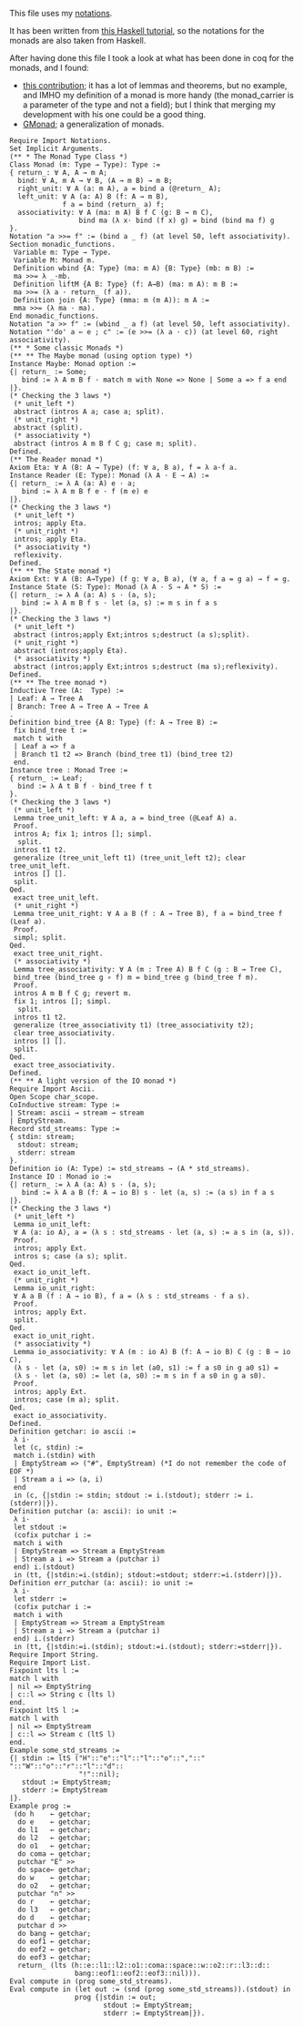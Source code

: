 This file uses my [notations](../AUGER_Notations).

It has been written from [this Haskell tutorial](http://www.haskell.org/haskellwiki/Monads_as_Containers), so the notations for the monads are also taken from Haskell.

After having done this file I took a look at what has been done in coq for the monads, and I found:

-   [this contribution](http://coq.inria.fr/V8.2pl1/contribs/lc.Monad.html); it has a lot of lemmas and theorems, but no example, and IMHO my definition of a monad is more handy (the monad\_carrier is a parameter of the type and not a field); but I think that merging my development with his one could be a good thing.
-   [GMonad](http://mattam.org/repos/coq/misc/shiftreset/GenuineShiftReset.html); a generalization of monads.

<!-- -->

    Require Import Notations.
    Set Implicit Arguments.
    (** * The Monad Type Class *)
    Class Monad (m: Type → Type): Type :=
    { return_: ∀ A, A → m A;
      bind: ∀ A, m A → ∀ B, (A → m B) → m B;
      right_unit: ∀ A (a: m A), a = bind a (@return_ A);
      left_unit: ∀ A (a: A) B (f: A → m B),
                 f a = bind (return_ a) f;
      associativity: ∀ A (ma: m A) B f C (g: B → m C),
                     bind ma (λ x· bind (f x) g) = bind (bind ma f) g
    }.
    Notation "a >>= f" := (bind a _ f) (at level 50, left associativity).
    Section monadic_functions.
     Variable m: Type → Type.
     Variable M: Monad m.
     Definition wbind {A: Type} (ma: m A) {B: Type} (mb: m B) :=
     ma >>= λ _·mb.
     Definition liftM {A B: Type} (f: A→B) (ma: m A): m B :=
     ma >>= (λ a · return_ (f a)).
     Definition join {A: Type} (mma: m (m A)): m A :=
     mma >>= (λ ma · ma).
    End monadic_functions.
    Notation "a >> f" := (wbind _ a f) (at level 50, left associativity).
    Notation "'do' a ← e ; c" := (e >>= (λ a · c)) (at level 60, right associativity).
    (** * Some classic Monads *)
    (** ** The Maybe monad (using option type) *)
    Instance Maybe: Monad option :=
    {| return_ := Some;
       bind := λ A m B f · match m with None => None | Some a => f a end
    |}.
    (* Checking the 3 laws *)
     (* unit_left *)
     abstract (intros A a; case a; split).
     (* unit_right *)
     abstract (split).
     (* associativity *)
     abstract (intros A m B f C g; case m; split).
    Defined.
    (** The Reader monad *)
    Axiom Eta: ∀ A (B: A → Type) (f: ∀ a, B a), f = λ a·f a.
    Instance Reader (E: Type): Monad (λ A · E → A) :=
    {| return_ := λ A (a: A) e · a;
       bind := λ A m B f e · f (m e) e
    |}.
    (* Checking the 3 laws *)
     (* unit_left *)
     intros; apply Eta.
     (* unit_right *)
     intros; apply Eta.
     (* associativity *)
     reflexivity.
    Defined.
    (** ** The State monad *)
    Axiom Ext: ∀ A (B: A→Type) (f g: ∀ a, B a), (∀ a, f a = g a) → f = g.
    Instance State (S: Type): Monad (λ A · S → A * S) :=
    {| return_ := λ A (a: A) s · (a, s);
       bind := λ A m B f s · let (a, s) := m s in f a s
    |}.
    (* Checking the 3 laws *)
     (* unit_left *)
     abstract (intros;apply Ext;intros s;destruct (a s);split).
     (* unit_right *)
     abstract (intros;apply Eta).
     (* associativity *)
     abstract (intros;apply Ext;intros s;destruct (ma s);reflexivity).
    Defined.
    (** ** The tree monad *)
    Inductive Tree (A:  Type) :=
    | Leaf: A → Tree A
    | Branch: Tree A → Tree A → Tree A
    .
    Definition bind_tree {A B: Type} (f: A → Tree B) :=
     fix bind_tree t :=
     match t with
     | Leaf a => f a
     | Branch t1 t2 => Branch (bind_tree t1) (bind_tree t2)
     end.
    Instance tree : Monad Tree :=
    { return_ := Leaf;
      bind := λ A t B f · bind_tree f t
    }.
    (* Checking the 3 laws *)
     (* unit_left *)
     Lemma tree_unit_left: ∀ A a, a = bind_tree (@Leaf A) a.
     Proof.
     intros A; fix 1; intros []; simpl.
      split.
     intros t1 t2.
     generalize (tree_unit_left t1) (tree_unit_left t2); clear tree_unit_left.
     intros [] [].
     split.
    Qed.
     exact tree_unit_left.
     (* unit_right *)
     Lemma tree_unit_right: ∀ A a B (f : A → Tree B), f a = bind_tree f (Leaf a).
     Proof.
     simpl; split.
    Qed.
     exact tree_unit_right.
     (* associativity *)
     Lemma tree_associativity: ∀ A (m : Tree A) B f C (g : B → Tree C),
     bind_tree (bind_tree g ∘ f) m = bind_tree g (bind_tree f m).
     Proof.
     intros A m B f C g; revert m.
     fix 1; intros []; simpl.
      split.
     intros t1 t2.
     generalize (tree_associativity t1) (tree_associativity t2);
     clear tree_associativity.
     intros [] [].
     split.
    Qed.
     exact tree_associativity.
    Defined.
    (** ** A light version of the IO monad *)
    Require Import Ascii.
    Open Scope char_scope.
    CoInductive stream: Type :=
    | Stream: ascii → stream → stream
    | EmptyStream.
    Record std_streams: Type :=
    { stdin: stream;
      stdout: stream;
      stderr: stream
    }.
    Definition io (A: Type) := std_streams → (A * std_streams).
    Instance IO : Monad io :=
    {| return_ := λ A (a: A) s · (a, s);
       bind := λ A a B (f: A → io B) s · let (a, s) := (a s) in f a s
    |}.
    (* Checking the 3 laws *)
     (* unit_left *)
     Lemma io_unit_left:
     ∀ A (a: io A), a = (λ s : std_streams · let (a, s) := a s in (a, s)).
     Proof.
     intros; apply Ext.
     intros s; case (a s); split.
    Qed.
     exact io_unit_left.
     (* unit_right *)
     Lemma io_unit_right:
     ∀ A a B (f : A → io B), f a = (λ s : std_streams · f a s).
     Proof.
     intros; apply Ext.
     split.
    Qed.
     exact io_unit_right.
     (* associativity *)
     Lemma io_associativity: ∀ A (m : io A) B (f: A → io B) C (g : B → io C),
     (λ s · let (a, s0) := m s in let (a0, s1) := f a s0 in g a0 s1) =
     (λ s · let (a, s0) := let (a, s0) := m s in f a s0 in g a s0).
     Proof.
     intros; apply Ext.
     intros; case (m a); split.
    Qed.
     exact io_associativity.
    Defined.
    Definition getchar: io ascii :=
     λ i·
     let (c, stdin) :=
     match i.(stdin) with
     | EmptyStream => ("#", EmptyStream) (*I do not remember the code of EOF *)
     | Stream a i => (a, i)
     end
     in (c, {|stdin := stdin; stdout := i.(stdout); stderr := i.(stderr)|}).
    Definition putchar (a: ascii): io unit :=
     λ i·
     let stdout :=
     (cofix putchar i :=
     match i with
     | EmptyStream => Stream a EmptyStream
     | Stream a i => Stream a (putchar i)
     end) i.(stdout)
     in (tt, {|stdin:=i.(stdin); stdout:=stdout; stderr:=i.(stderr)|}).
    Definition err_putchar (a: ascii): io unit :=
     λ i·
     let stderr :=
     (cofix putchar i :=
     match i with
     | EmptyStream => Stream a EmptyStream
     | Stream a i => Stream a (putchar i)
     end) i.(stderr)
     in (tt, {|stdin:=i.(stdin); stdout:=i.(stdout); stderr:=stderr|}).
    Require Import String.
    Require Import List.
    Fixpoint lts l :=
    match l with
    | nil => EmptyString
    | c::l => String c (lts l)
    end.
    Fixpoint ltS l :=
    match l with
    | nil => EmptyStream
    | c::l => Stream c (ltS l)
    end.
    Example some_std_streams :=
    {| stdin := ltS ("H"::"e"::"l"::"l"::"o"::","::" "::"W"::"o"::"r"::"l"::"d"::
                     "!"::nil);
       stdout := EmptyStream;
       stderr := EmptyStream
    |}.
    Example prog :=
     (do h    ← getchar;
      do e    ← getchar;
      do l1   ← getchar;
      do l2   ← getchar;
      do o1   ← getchar;
      do coma ← getchar;
      putchar "E" >>
      do space← getchar;
      do w    ← getchar;
      do o2   ← getchar;
      putchar "n" >>
      do r    ← getchar;
      do l3   ← getchar;
      do d    ← getchar;
      putchar d >>
      do bang ← getchar;
      do eof1 ← getchar;
      do eof2 ← getchar;
      do eof3 ← getchar;
      return_ (lts (h::e::l1::l2::o1::coma::space::w::o2::r::l3::d::
                    bang::eof1::eof2::eof3::nil))).
    Eval compute in (prog some_std_streams).
    Eval compute in (let out := (snd (prog some_std_streams)).(stdout) in
                    prog {|stdin := out;
                           stdout := EmptyStream;
                           stderr := EmptyStream|}).
